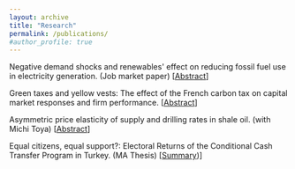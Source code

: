 ```yaml
---
layout: archive
title: "Research"
permalink: /publications/
#author_profile: true
---
```


Negative demand shocks and renewables' effect on reducing fossil fuel use in electricity generation. (Job market paper) [[Abstract](https://www.dropbox.com/s/mthossn74lz351g/Turkey_Electricity_Abstract.pdf?dl=0)]

Green taxes and yellow vests: The effect of the French carbon tax on capital market responses and firm performance. [[Abstract](https://www.dropbox.com/s/mxv59382cy1pgcj/French_CT_Abstract.pdf?dl=0)]

Asymmetric price elasticity of supply and drilling rates in shale oil. (with Michi Toya) [[Abstract](https://www.dropbox.com/s/9gbbt5rb3ymxaa0/NDShale_Abstract%20%281%29.pdf?dl=0)]

Equal citizens, equal support?: Electoral Returns of the Conditional Cash Transfer Program in Turkey. (MA Thesis) [[Summary](https://www.dropbox.com/s/2msh7i1tzd5hb77/MA%20Thesis%20Summary.pdf?dl=0))]
